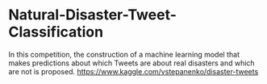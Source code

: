 # Natural-Disaster-Tweet-Classification
In this competition, the construction of a machine learning model that makes predictions about which Tweets are about real disasters and which are not is proposed.  https://www.kaggle.com/vstepanenko/disaster-tweets
